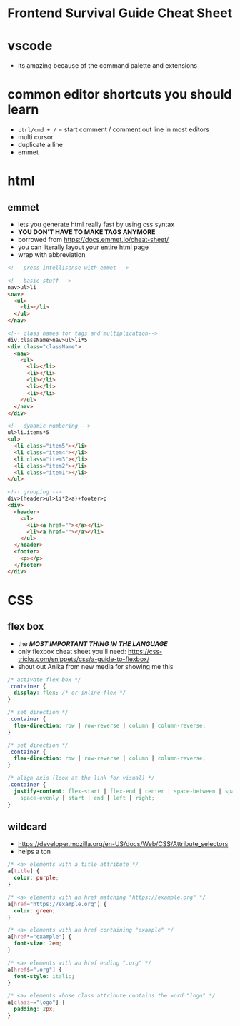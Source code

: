 # Frontend Survival Guide Cheat Sheet

# vscode

- its amazing because of the command palette and extensions

# common editor shortcuts you should learn

- `ctrl/cmd + /` = start comment / comment out line in most editors
- multi cursor
- duplicate a line
- emmet

# html

## emmet

- lets you generate html really fast by using css syntax
- **YOU DON'T HAVE TO MAKE TAGS ANYMORE**
- borrowed from https://docs.emmet.io/cheat-sheet/
- you can literally layout your entire html page
- wrap with abbreviation

```html
<!-- press intellisense with emmet -->

<!-- basic stuff -->
nav>ul>li
<nav>
  <ul>
    <li></li>
  </ul>
</nav>

<!-- class names for tags and multiplication-->
div.className>nav>ul>li*5
<div class="className">
  <nav>
    <ul>
      <li></li>
      <li></li>
      <li></li>
      <li></li>
      <li></li>
    </ul>
  </nav>
</div>

<!-- dynamic numbering -->
ul>li.item$*5
<ul>
  <li class="item5"></li>
  <li class="item4"></li>
  <li class="item3"></li>
  <li class="item2"></li>
  <li class="item1"></li>
</ul>

<!-- grouping -->
div>(header>ul>li*2>a)+footer>p
<div>
  <header>
    <ul>
      <li><a href=""></a></li>
      <li><a href=""></a></li>
    </ul>
  </header>
  <footer>
    <p></p>
  </footer>
</div>
```

# CSS

## flex box

- the **_MOST IMPORTANT THING IN THE LANGUAGE_**
- only flexbox cheat sheet you'll need: https://css-tricks.com/snippets/css/a-guide-to-flexbox/
- shout out Anika from new media for showing me this

```css
/* activate flex box */
.container {
  display: flex; /* or inline-flex */
}
```

```css
/* set direction */
.container {
  flex-direction: row | row-reverse | column | column-reverse;
}
```

```css
/* set direction */
.container {
  flex-direction: row | row-reverse | column | column-reverse;
}
```

```css
/* align axis (look at the link for visual) */
.container {
  justify-content: flex-start | flex-end | center | space-between | space-around
    space-evenly | start | end | left | right;
}
```

## wildcard

- https://developer.mozilla.org/en-US/docs/Web/CSS/Attribute_selectors
- helps a ton

```css
/* <a> elements with a title attribute */
a[title] {
  color: purple;
}

/* <a> elements with an href matching "https://example.org" */
a[href="https://example.org"] {
  color: green;
}

/* <a> elements with an href containing "example" */
a[href*="example"] {
  font-size: 2em;
}

/* <a> elements with an href ending ".org" */
a[href$=".org"] {
  font-style: italic;
}

/* <a> elements whose class attribute contains the word "logo" */
a[class~="logo"] {
  padding: 2px;
}
```
